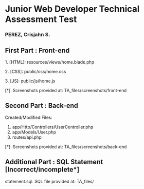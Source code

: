 <h1>Junior Web Developer Technical Assessment Test</h1>
<h3>PEREZ, Crisjahn S.</h3>

<h2>First Part : Front-end</h2>
<p>1. [HTML]: resources/views/home.blade.php</p>
<p>2. [CSS]: public/css/home.css</p>
<p>3. [JS]: public/js/home.js</p>
<p>[*]: Screenshots provided at: TA_files/screenshots/front-end</p>

<h2>Second Part : Back-end</h2>
<p>Created/Modified Files:</p>
<ol>
    <li>app/Http/Controllers/UserController.php</li>
    <li>app/Models/User.php</li>
    <li>routes/api.php</li>
</ol>
<p>[*]: Screenshots provided at: TA_files/screenshots/back-end</p>

<h2>Additional Part : SQL Statement [Incorrect/incomplete*]</h2>
<p>statement.sql: SQL file provided at: TA_files/</p>
